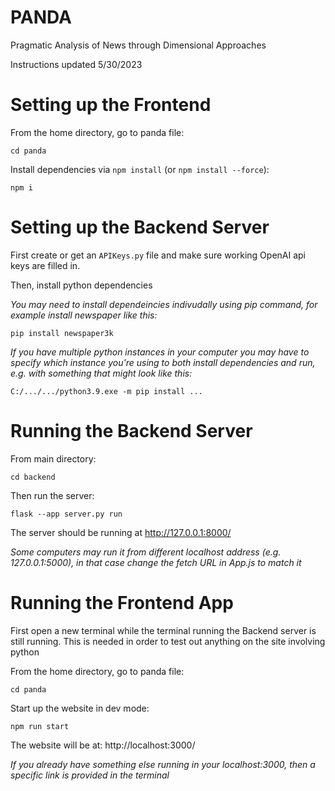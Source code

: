 # PANDA
Pragmatic Analysis of News through Dimensional Approaches

Instructions updated 5/30/2023

# Setting up the Frontend
From the home directory, go to panda file:

`cd panda`

Install dependencies via `npm install` (or `npm install --force`):

`npm i`   

# Setting up the Backend Server
First create or get an `APIKeys.py` file and make sure working OpenAI api keys are filled in.

Then, install python dependencies

*You may need to install dependeincies indivudally using pip command, for example install newspaper like this:*

`pip install newspaper3k`

*If you have multiple python instances in your computer you may have to specify which instance you're using to both install dependencies and run, e.g. with something that might look like this:*

`C:/.../.../python3.9.exe -m pip install ...`

# Running the Backend Server
From main directory:

`cd backend`  

Then run the server:

`flask --app server.py run`

The server should be running at http://127.0.0.1:8000/

*Some computers may run it from different localhost address (e.g. 127.0.0.1:5000), in that case change the fetch URL in App.js to match it*

# Running the Frontend App
First open a new terminal while the terminal running the Backend server is still running. This is needed in order to test out anything on the site involving python

From the home directory, go to panda file:

`cd panda`

Start up the website in dev mode:

`npm run start`

The website will be at: http://localhost:3000/ 

*If you already have something else running in your localhost:3000, then a specific link is provided in the terminal*